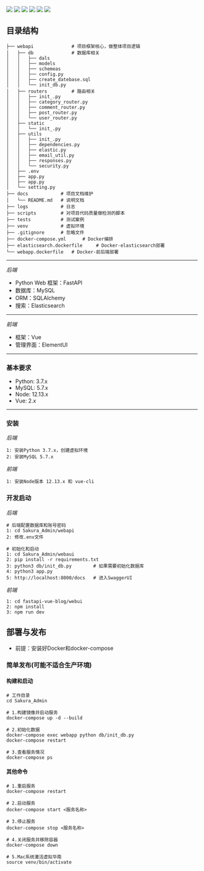 [![](https://img.shields.io/badge/Python-3.7-red.svg)](https://www.python.org/downloads)
[![](https://img.shields.io/badge/FastAPI-0.67-yellowgreen.svg)](https://fastapi.tiangolo.com/)
[![](https://img.shields.io/badge/Vue-3.x-green.svg)](https://cn.vuejs.org/index.html)
[![](https://img.shields.io/badge/ElementUI-2.13.2-blue.svg)](https://element.eleme.io/#/zh-CN)
[![](https://img.shields.io/badge/BootstrapVue-2.21.2-blueviolet.svg)](https://code.z01.com/bootstrap-vue/)
[![](https://img.shields.io/badge/Elasticsearch-7.17.0-ff69b4.svg)](https://www.elastic.co/cn/elasticsearch/)

## 目录结构
```
├── webapi	            # 项目框架核心，做整体项目逻辑
│   ├── db              # 数据库相关
│   │   ├── dals
│   │   ├── models
│   │   ├── schemeas
│   │   ├── config.py
│   │   ├── create_datebase.sql
│   │   └── init_db.py
│   ├── routers         # 路由相关
│   │   ├── init_.py
│   │   ├── category_router.py
│   │   ├── comment_router.py
│   │   ├── post_router.py
│   │   └── user_router.py
│   ├── static
│   │   └── init_.py
│   ├── utils
│   │   ├── init_.py
│   │   ├── dependencies.py
│   │   ├── elastic.py
│   │   ├── email_util.py
│   │   ├── responses.py
│   │   └── security.py
│   ├── .env
│   ├── app.py
│   ├── app.py
│   └── setting.py
├── docs	        # 项目文档维护
│   └── README.md	# 说明文档
├── logs	        # 日志
├── scripts	        # 对项目代码质量做检测的脚本
├── tests           # 测试案例
├── venv	        # 虚拟环境
├── .gitignore      # 忽略文件
├── docker-compose.yml      # Docker编排
├── elasticsearch.dockerfile     # Docker-elasticsearch部署
└── webapp.dockerfile	# Docker-前后端部署
```
---
*后端*
* Python Web 框架：FastAPI
* 数据库：MySQL
* ORM：SQLAlchemy
* 搜索：Elasticsearch
---
*前端*
* 框架：Vue
* 管理界面：ElementUI
---
### 基本要求
* Python: 3.7.x
* MySQL: 5.7.x
* Node: 12.13.x
* Vue: 2.x
---
### 安装
*后端*
```
1: 安装Python 3.7.x，创建虚拟环境
2: 安装MySQL 5.7.x
```
*前端*
```
1: 安装Node版本 12.13.x 和 vue-cli
```
### 开发启动
*后端*
```
# 后端配置数据库和账号密码
1: cd Sakura_Admin/webapi
2: 修改.env文件

# 初始化和启动
1: cd Sakura_Admin/webaui
2: pip install -r requirements.txt
3: python3 db/init_db.py        # 如果需要初始化数据库
4: python3 app.py
5: http://localhost:8000/docs   # 进入SwaggerUI
```
*前端*
```
1: cd fastapi-vue-blog/webui
2: npm install
3: npm run dev
```
## 部署与发布
* 前提：安装好Docker和docker-compose
### 简单发布(可能不适合生产环境)
#### 构建和启动
```
# 工作目录
cd Sakura_Admin

# 1.构建镜像并启动服务
docker-compose up -d --build

# 2.初始化数据
docker-compose exec webapp python db/init_db.py
docker-compose restart

# 3.查看服务情况
docker-compose ps
```

#### 其他命令
```
# 1.重启服务
docker-compose restart

# 2.启动服务
docker-compose start <服务名称>

# 3.停止服务
docker-compose stop <服务名称>

# 4.关闭服务并移除容器
docker-compose down

# 5.Mac系统激活虚拟华南
source venv/bin/activate
```